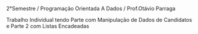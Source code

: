 2°Semestre / Programação Orientada A Dados / Prof.Otávio Parraga

Trabalho Individual tendo Parte com Manipulação de Dados de Candidatos e Parte 2 com Listas Encadeadas
